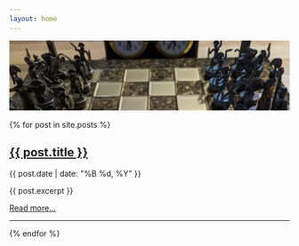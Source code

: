 ```yaml
---
layout: home
---
```


![Image of fast.ai logo](images/chess.jpeg)

{% for post in site.posts %}
  <h2><a href="{{ post.url }}">{{ post.title }}</a></h2>
  <p class="post-date">{{ post.date | date: "%B %d, %Y" }}</p>
  <p>{{ post.excerpt }}</p>
  <a href="{{ post.url }}">Read more...</a>
  <hr>
{% endfor %}
